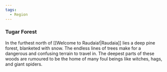 ```yaml
---
tags:
  - Region
---
```

### Tugar Forest

In the furthest north of [[Welcome to Raudaia!|Raudaia]] lies a deep pine forest, blanketed with snow. The endless lines of trees make for a dangerous and confusing terrain to travel in.
The deepest parts of these woods are rumoured to be the home of many foul beings like witches, hags, and giant spiders.